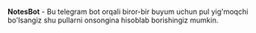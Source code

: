 <strong>NotesBot</strong> - Bu telegram bot orqali biror-bir buyum uchun pul yig'moqchi bo'lsangiz shu pullarni onsongina hisoblab borishingiz mumkin.
